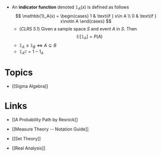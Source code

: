 * An **indicator function** denoted $\mathbb{1}_A(x)$ is defined as follows
  $$
  \mathbb{1}_A(x) = \begin{cases}
  1  & \text{if } x\in A \\
  0  & \text{if } x\notin A
  \end{cases}
  $$
	* (*CLRS 5.1*) Given a sample space $S$ and event $A$ in $S$. Then 
  $$
  \mathbb{E}[\mathbb{1}_A]=P(A)
  $$
	* $\mathbb{1}_A \le \mathbb{1}_B \iff A\subseteq B$
	* $\mathbb{1}_{A^C}=1-1_A$ 

# Topics
* [[Sigma Algebra]]

# Links
* [[A Probability Path by Resnick]]

* [[Measure Theory -- Notation Guide]]
* [[Set Theory]]
* [[Real Analysis]]